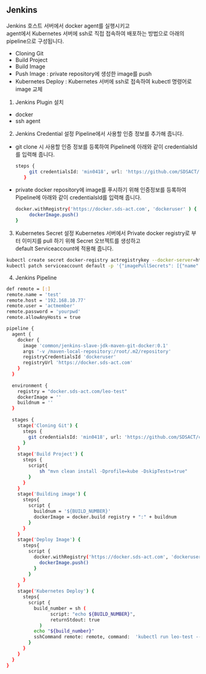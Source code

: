 
## Jenkins
Jenkins 호스트 서버에서 docker agent를 실행시키고  
agent에서 Kubernetes 서버에 ssh로 직접 접속하여 배포하는 방법으로 아래의 pipeline으로 구성됩니다.   
 - Cloning Git
 - Build Project
 - Build Image
 - Push Image : private repository에 생성한 image를 push
 - Kubernetes Deploy : Kubernetes 서버에 ssh로 접속하여 kubectl 명령어로 image 교체 


1. Jenkins Plugin 설치
 - docker
 - ssh agent

2. Jenkins Credential 설정
Pipeline에서 사용할 인증 정보를 추가해 줍니다. 
 - git clone 시 사용할 인증 정보를 등록하여 Pipeline에 아래와 같이 credentialsId를 입력해 줍니다.  
   ```sh
   steps {
        git credentialsId: 'min0418', url: 'https://github.com/SDSACT/coe-eureka.git'
      }
   ```
 - private docker repository에 image를 푸시하기 위해 인증정보를 등록하여 Pipeline에 아래와 같이 credentialsId를 입력해 줍니다.  
   ```sh
   docker.withRegistry('https://docker.sds-act.com', 'dockeruser' ) {
        dockerImage.push()
   }
   ```
   
3. Kubernetes Secret 설정
Kubernetes 서버에서 Private docker registry로 부터 이미지를 pull 하기 위해 Secret 오브젝트를 생성하고  
default Serviceaccount에 적용해 줍니다.

```sh
kubectl create secret docker-registry actregistrykey --docker-server=https://docker.sds-act.com --docker-username=dockeruser --docker-password=yourpwd
kubectl patch serviceaccount default -p '{"imagePullSecrets": [{"name": "actregistrykey"}]}'
```

4. Jenkins Pipeline 
```sh
def remote = [:]
remote.name = 'test'
remote.host = '192.168.10.77'
remote.user = 'actmember'
remote.password = 'yourpwd'
remote.allowAnyHosts = true

pipeline {
  agent {
    docker {
      image 'common/jenkins-slave-jdk-maven-git-docker:0.1'
      args '-v /maven-local-repository:/root/.m2/repository'
      registryCredentialsId 'dockeruser'
      registryUrl 'https://docker.sds-act.com'
    } 
  }
  
  environment {
    registry = "docker.sds-act.com/leo-test"
    dockerImage = ''
    buildnum = ''
  }
  
  stages {
    stage('Cloning Git') {
      steps {
        git credentialsId: 'min0418', url: 'https://github.com/SDSACT/coe-eureka.git'
      }
    }      
    stage('Build Project') {
      steps {
        script{
            sh "mvn clean install -Dprofile=kube -DskipTests=true"
        }
      }
    }          
    stage('Building image') {
      steps{
        script {
          buildnum = '${BUILD_NUMBER}'
          dockerImage = docker.build registry + ":" + buildnum
        }
      }
    }
    stage('Deploy Image') {
      steps{
        script {
          docker.withRegistry('https://docker.sds-act.com', 'dockeruser' ) {
            dockerImage.push()
          }
        }
      }
    }
    stage('Kubernetes Deploy') {
      steps{
        script {
          build_number = sh (
                script: "echo ${BUILD_NUMBER}",
                returnStdout: true
            )
          echo "${build_number}"
          sshCommand remote: remote, command:  'kubectl run leo-test --env="SPRING_PROFILES_ACTIVE=kube" --image=docker.sds-act.com/leo-test:' + build_number
        }
      }
    }
  }
}
```

